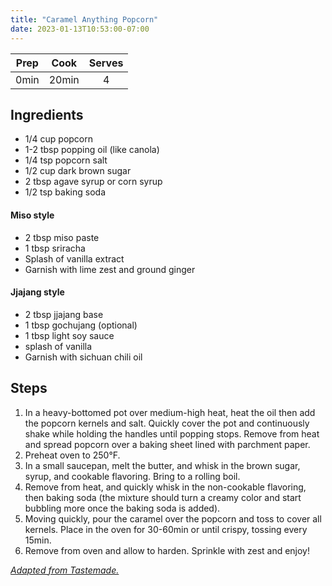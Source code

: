 ```yaml
---
title: "Caramel Anything Popcorn"
date: 2023-01-13T10:53:00-07:00
---
```


| Prep   | Cook | Serves |
| :----: | :----: | :----: |
| 0min | 20min | 4 |

## Ingredients

- 1/4 cup popcorn
- 1-2 tbsp popping oil (like canola)
- 1/4 tsp popcorn salt
- 1/2 cup dark brown sugar
- 2 tbsp agave syrup or corn syrup
- 1/2 tsp baking soda

#### Miso style

- 2 tbsp miso paste
- 1 tbsp sriracha
- Splash of vanilla extract
- Garnish with lime zest and ground ginger

#### Jjajang style

- 2 tbsp jjajang base
- 1 tbsp gochujang (optional)
- 1 tbsp light soy sauce
- splash of vanilla
- Garnish with sichuan chili oil

## Steps
1. In a heavy-bottomed pot over medium-high heat, heat the oil then add the popcorn kernels and salt. Quickly cover the pot and continuously shake while holding the handles until popping stops. Remove from heat and spread popcorn over a baking sheet lined with parchment paper.
2. Preheat oven to 250°F.
3. In a small saucepan, melt the butter, and whisk in the brown sugar, syrup, and cookable flavoring. Bring to a rolling boil.
4. Remove from heat, and quickly whisk in the non-cookable flavoring, then baking soda (the mixture should turn a creamy color and start bubbling more once the baking soda is added).
5. Moving quickly, pour the caramel over the popcorn and toss to cover all kernels. Place in the oven for 30-60min or until crispy, tossing every 15min.
6. Remove from oven and allow to harden. Sprinkle with zest and enjoy!

_[Adapted from Tastemade.](https://www.tastemade.com/recipes/caramel-miso-popcorn)_

